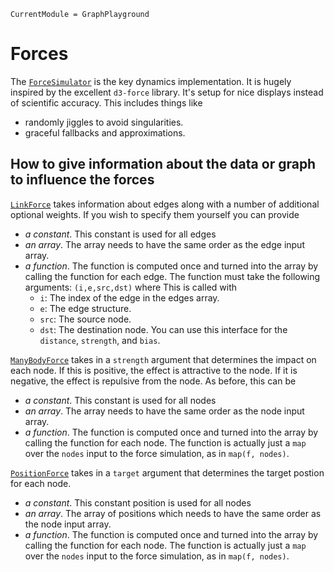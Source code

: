 ```@meta
CurrentModule = GraphPlayground
```

# Forces

The [`ForceSimulator`](@ref) is the key dynamics implementation. It is hugely inspired
by the excellent `d3-force` library. It's setup for nice displays instead
of scientific accuracy. This includes things like
- randomly jiggles to avoid singularities. 
- graceful fallbacks and approximations.

## How to give information about the data or graph to influence the forces

[`LinkForce`](@ref) takes information about edges along with a number of 
additional optional weights. If you wish to specify them yourself you can 
provide

- *a constant*. This constant is used for all edges
- *an array*. The array needs to have the same order as the edge input array. 
- *a function*. The function is computed once and turned into the array by calling
  the function for each edge. The function must take the following arguments:
    `(i,e,src,dst)` where
    This is called with 
    - `i`: The index of the edge in the edges array.
    - `e`: The edge structure.
    - `src`: The source node.
    - `dst`: The destination node.
You can use this interface for the `distance`, `strength`, and `bias`. 

[`ManyBodyForce`](@ref) takes in a `strength` argument that determines
the impact on each node. If this is positive, the effect
is attractive to the node. If it is negative, the effect is repulsive 
from the node. As before, this can be 
- *a constant*. This constant is used for all nodes
- *an array*. The array needs to have the same order as the node input array. 
- *a function*. The function is computed once and turned into the array by calling
  the function for each node. The function is actually just a `map` over the 
  `nodes` input to the force simulation, as in `map(f, nodes)`. 

[`PositionForce`](@ref) takes in a `target` argument that determines
the target postion for each node. 
- *a constant*. This constant position is used for all nodes
- *an array*. The array of positions which needs to have the same order 
  as the node input array. 
- *a function*. The function is computed once and turned into the array by calling
  the function for each node. The function is actually just a `map` over the 
  `nodes` input to the force simulation, as in `map(f, nodes)`. 




